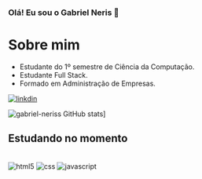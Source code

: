 ### Olá! Eu sou o Gabriel Neris 👋 

# Sobre mim

- Estudante do 1º semestre de Ciência da Computação.
- Estudante Full Stack.
- Formado em Administração de Empresas.

[![linkdin](https://img.shields.io/badge/LinkedIn-0077B5?style=for-the-badge&logo=linkedin&logoColor=white)](https://www.linkedin.com/in/gabriel-neris/)

![gabriel-neriss GitHub stats](https://github-readme-stats.vercel.app/api?username=gabriel-neriss)]


## Estudando no momento 

<div style="display: inline_block"><br/>
  <img align="center" alt="html5" src="https://img.shields.io/badge/HTML5-E34F26?style=for-the-badge&logo=html5&logoColor=white" />
  <img align="center" alt="css" src="https://img.shields.io/badge/CSS3-1572B6?style=for-the-badge&logo=css3&logoColor=white" />
  <img align="center" alt="javascript" src="https://img.shields.io/badge/JavaScript-F7DF1E?style=for-the-badge&logo=javascript&logoColor=black" />
</div><br/>
